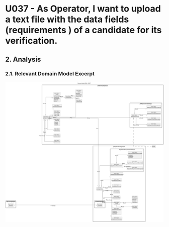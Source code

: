 # U037 - As Operator, I want to upload a text file with the data fields (requirements ) of a candidate for its verification.

## 2. Analysis

### 2.1. Relevant Domain Model Excerpt

![UC037 - Domain Model](svg/uc037-domain-model.svg)
